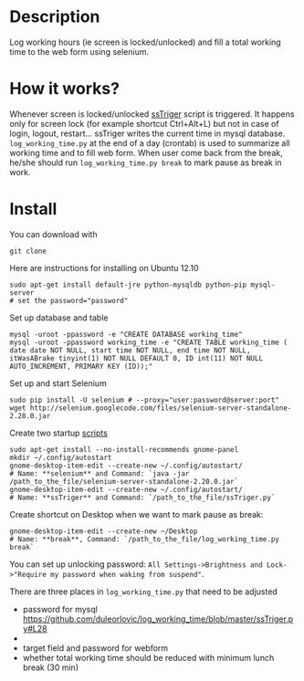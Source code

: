Description
================

Log working hours (ie screen is locked/unlocked) and fill a total working time to the web form using selenium.

How it works?
================

Whenever screen is locked/unlocked [ssTriger](http://blog.troyastle.com/2011/06/run-scripts-when-gnome-screensaver.html) script is triggered.
It happens only for screen lock (for example shortcut Ctrl+Alt+L) but not in case of login, logout, restart... 
ssTriger writes the current time in mysql database. 
`log_working_time.py` at the end of a day (crontab) is used to summarize all working time and to fill web form.
When user come back from the break, he/she should run `log_working_time.py break` to mark pause as break in work.

Install
================
You can download with

    git clone 

Here are instructions for installing on Ubuntu 12.10

    sudo apt-get install default-jre python-mysqldb python-pip mysql-server
    # set the password="password"
    
Set up database and table

    mysql -uroot -ppassword -e "CREATE DATABASE working_time"
    mysql -uroot -ppassword working_time -e "CREATE TABLE working_time ( date date NOT NULL, start time NOT NULL, end time NOT NULL, itWasABrake tinyint(1) NOT NULL DEFAULT 0, ID int(11) NOT NULL AUTO_INCREMENT, PRIMARY KEY (ID));"
    
Set up and start Selenium

    sudo pip install -U selenium # --proxy="user:password@server:port"
    wget http://selenium.googlecode.com/files/selenium-server-standalone-2.28.0.jar 

Create two startup [scripts](http://askubuntu.com/questions/64222/how-can-i-create-launchers-on-my-desktop)

    sudo apt-get install --no-install-recommends gnome-panel
    mkdir ~/.config/autostart
    gnome-desktop-item-edit --create-new ~/.config/autostart/
    # Name: **selenium** and Command: `java -jar /path_to_the_file/selenium-server-standalone-2.20.0.jar`
    gnome-desktop-item-edit --create-new ~/.config/autostart/
    # Name: **ssTriger** and Command: `/path_to_the_file/ssTriger.py`

Create shortcut on Desktop when we want to mark pause as break:

    gnome-desktop-item-edit --create-new ~/Desktop
    # Name: **break**, Command: `/path_to_the_file/log_working_time.py break`

You can set up unlocking password: `All Settings->Brightness and Lock->"Require my password when waking from suspend"`. 

There are three places in `log_working_time.py` that need to be adjusted
* password for mysql https://github.com/duleorlovic/log_working_time/blob/master/ssTriger.py#L28
* 
* target field and password for webform
* whether total working time should be reduced with minimum lunch break (30 min)

